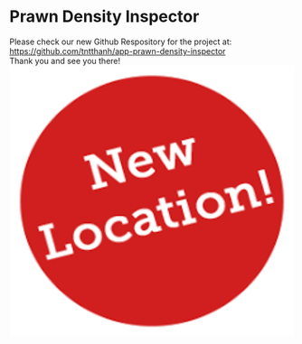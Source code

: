 # Prawn Density Inspector
Please check our new Github Respository for the project at: 
<br/>
https://github.com/tntthanh/app-prawn-density-inspector
<br/>
Thank you and see you there!
[<img src="image.png" width="929" height="480">](https://github.com/tntthanh/app-prawn-density-inspector)
